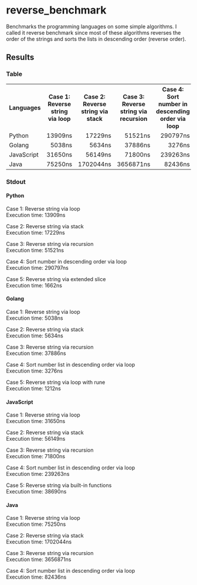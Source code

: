 # reverse_benchmark

Benchmarks the programming languages on some simple algorithms.
I called it reverse benchmark since most of these algorithms reverses the order of the strings
and sorts the lists in descending order (reverse order).

## Results

### Table
<style>
    .nanoseconds_result {
        text-align: right;
    }
</style>
<table>
    <tr>
        <th>Languages</th>
        <th>Case 1: Reverse string via loop</th>
        <th>Case 2: Reverse string via stack</th>
        <th>Case 3: Reverse string via recursion</th>
        <th>Case 4: Sort number in descending order via loop</th>
    </tr>
    <tr>
        <td>Python</td>
        <td class="nanoseconds_result">13909ns</td>
        <td class="nanoseconds_result">17229ns</td>
        <td class="nanoseconds_result">51521ns</td>
        <td class="nanoseconds_result">290797ns</td>
    </tr>
    <tr>
        <td>Golang</td>
        <td class="nanoseconds_result">5038ns</td>
        <td class="nanoseconds_result">5634ns</td>
        <td class="nanoseconds_result">37886ns</td>
        <td class="nanoseconds_result">3276ns</td>
    </tr>
    <tr>
        <td>JavaScript</td>
        <td class="nanoseconds_result">31650ns</td>
        <td class="nanoseconds_result">56149ns</td>
        <td class="nanoseconds_result">71800ns</td>
        <td class="nanoseconds_result">239263ns</td>
    </tr>
    <tr>
        <td>Java</td>
        <td class="nanoseconds_result">75250ns</td>
        <td class="nanoseconds_result">1702044ns</td>
        <td class="nanoseconds_result">3656871ns</td>
        <td class="nanoseconds_result">82436ns</td>
    </tr>
</table>

### Stdout

#### Python

Case 1: Reverse string via loop \
Execution time: 13909ns

Case 2: Reverse string via stack \
Execution time: 17229ns

Case 3: Reverse string via recursion \
Execution time: 51521ns

Case 4: Sort number in descending order via loop \
Execution time: 290797ns

Case 5: Reverse string via extended slice \
Execution time: 1662ns

#### Golang

Case 1: Reverse string via loop \
Execution time: 5038ns

Case 2: Reverse string via stack \
Execution time: 5634ns

Case 3: Reverse string via recursion \
Execution time: 37886ns

Case 4: Sort number list in descending order via loop \
Execution time: 3276ns

Case 5: Reverse string via loop with rune \
Execution time: 1212ns

#### JavaScript

Case 1: Reverse string via loop \
Execution time: 31650ns

Case 2: Reverse string via stack \
Execution time: 56149ns

Case 3: Reverse string via recursion \
Execution time: 71800ns

Case 4: Sort number list in descending order via loop \
Execution time: 239263ns

Case 5: Reverse string via built-in functions \
Execution time: 38690ns

#### Java

Case 1: Reverse string via loop \
Execution time: 75250ns

Case 2: Reverse string via stack \
Execution time: 1702044ns

Case 3: Reverse string via recursion \
Execution time: 3656871ns

Case 4: Sort number list in descending order via loop \
Execution time: 82436ns
